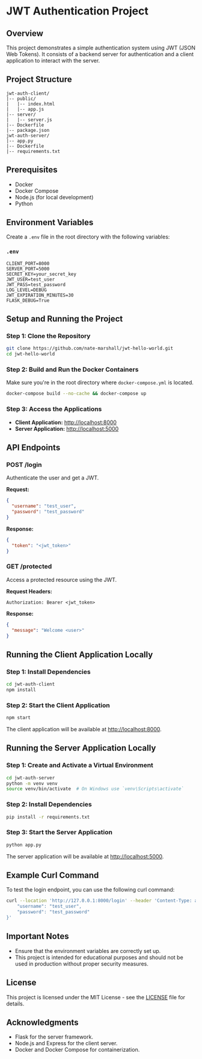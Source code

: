 
# JWT Authentication Project

## Overview
This project demonstrates a simple authentication system using JWT (JSON Web Tokens). It consists of a backend server for authentication and a client application to interact with the server.

## Project Structure
```
jwt-auth-client/
|-- public/
|   |-- index.html
|   |-- app.js
|-- server/
|   |-- server.js
|-- Dockerfile
|-- package.json
jwt-auth-server/
|-- app.py
|-- Dockerfile
|-- requirements.txt
```

## Prerequisites
- Docker
- Docker Compose
- Node.js (for local development)
- Python

## Environment Variables
Create a `.env` file in the root directory with the following variables:

### `.env`
```
CLIENT_PORT=8000
SERVER_PORT=5000
SECRET_KEY=your_secret_key
JWT_USER=test_user
JWT_PASS=test_password
LOG_LEVEL=DEBUG
JWT_EXPIRATION_MINUTES=30
FLASK_DEBUG=True
```

## Setup and Running the Project

### Step 1: Clone the Repository
```bash
git clone https://github.com/nate-marshall/jwt-hello-world.git
cd jwt-hello-world
```

### Step 2: Build and Run the Docker Containers
Make sure you're in the root directory where `docker-compose.yml` is located.
```bash
docker-compose build --no-cache && docker-compose up
```

### Step 3: Access the Applications
- **Client Application:** [http://localhost:8000](http://localhost:8000)
- **Server Application:** [http://localhost:5000](http://localhost:5000)

## API Endpoints

### POST /login
Authenticate the user and get a JWT.

**Request:**
```json
{
  "username": "test_user",
  "password": "test_password"
}
```

**Response:**
```json
{
  "token": "<jwt_token>"
}
```

### GET /protected
Access a protected resource using the JWT.

**Request Headers:**
```
Authorization: Bearer <jwt_token>
```

**Response:**
```json
{
  "message": "Welcome <user>"
}
```

## Running the Client Application Locally

### Step 1: Install Dependencies
```bash
cd jwt-auth-client
npm install
```

### Step 2: Start the Client Application
```bash
npm start
```

The client application will be available at [http://localhost:8000](http://localhost:8000).

## Running the Server Application Locally

### Step 1: Create and Activate a Virtual Environment
```bash
cd jwt-auth-server
python -m venv venv
source venv/bin/activate  # On Windows use `venv\Scripts\activate`
```

### Step 2: Install Dependencies
```bash
pip install -r requirements.txt
```

### Step 3: Start the Server Application
```bash
python app.py
```

The server application will be available at [http://localhost:5000](http://localhost:5000).

## Example Curl Command

To test the login endpoint, you can use the following curl command:
```bash
curl --location 'http://127.0.0.1:8000/login' --header 'Content-Type: application/json' --data '{
    "username": "test_user",
    "password": "test_password"
}'
```

## Important Notes
- Ensure that the environment variables are correctly set up.
- This project is intended for educational purposes and should not be used in production without proper security measures.

## License
This project is licensed under the MIT License - see the [LICENSE](LICENSE) file for details.

## Acknowledgments
- Flask for the server framework.
- Node.js and Express for the client server.
- Docker and Docker Compose for containerization.
